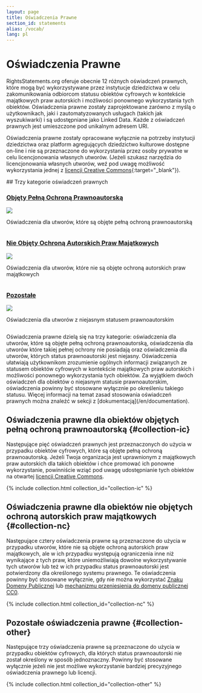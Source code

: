 ```yaml
---
layout: page
title: Oświadczenia Prawne
section_id: statements
alias: /vocab/
lang: pl
---
```


# Oświadczenia Prawne

RightsStatements.org oferuje obecnie 12 różnych oświadczeń prawnych, które mogą być wykorzystywane przez instytucje dziedzictwa w celu zakomunikowania odbiorcom statusu obiektów cyfrowych w kontekście majątkowych praw autorskich i możliwości ponownego wykorzystania tych obiektów. Oświadczenia prawne zostały zaprojektowane zarówno z myślą o użytkownikach, jaki i zautomatyzowanych usługach (takich jak wyszukiwarki) i są udostępniane jako Linked Data. Każde z oświadczeń prawnych jest umieszczone pod unikalnym adresem URI.

Oświadczenia prawne zostały opracowane wyłącznie na potrzeby instytucji dziedzictwa oraz platform agregujących dziedzictwo kulturowe dostępne on-line i nie są przeznaczone do wykorzystania przez osoby prywatne w celu licencjonowania własnych utworów. (Jeżeli szukasz narzędzia do licencjonowania własnych utworów, weź pod uwagę możliwość wykorzystania jednej z [licencji Creative Commons](https://creativecommons.org/licenses/){:target="_blank"}).

<div class="box">
## Trzy kategorie oświadczeń prawnych

<div class="row" markdown="0">
  <div class="medium-4 columns">
    <div class="statements-category-teaser">
      <a href="#collection-ic"><h3>Objęty Pełną Ochroną Prawnoautorską</h3></a>
      <a href="#collection-ic">
        <img src="{{ site.url }}{{ site.baseurl }}/files/icons/InC.Icon-Only.dark.svg" />
      </a>
      <p>Oświadczenia dla utworów, które są objęte pełną ochroną prawnoautorską</p>
    </div>
  </div>
  <div class="medium-4 columns">
    <div class="statements-category-teaser">
      <a href="#collection-nc"><h3>Nie Objęty Ochroną Autorskich Praw Majątkowych</h3></a>
      <a href="#collection-nc">
        <img src="{{ site.url }}{{ site.baseurl }}/files/icons/NoC.Icon-Only.dark.svg" />
      </a>
      <p>Oświadczenia dla utworów, które nie są objęte ochroną autorskich praw majątkowych</p>
    </div>
  </div>
  <div class="medium-4 columns">
    <div class="statements-category-teaser">
      <a href="#collection-other"><h3>Pozostałe</h3></a>
      <a href="#collection-other">
        <img src="{{ site.url }}{{ site.baseurl }}/files/icons/Other.Icon-Only.dark.svg" />
      </a>
      <p>Oświadczenia dla utworów z niejasnym statusem prawnoautorskim</p>
    </div>
  </div>
</div>
<div>
  <p>Oświadczenia prawne dzielą się na trzy kategorie: oświadczenia dla utworów, które są objęte pełną ochroną prawnoautorską, oświadczenia dla utworów które takiej pełnej ochrony nie posiadają oraz oświadczenia dla utworów, których status prawnoautorski jest niejasny. Oświadczenia ułatwiają użytkownikom zrozumienie ogólnych informacji związanych ze statusem obiektów cyfrowych w kontekście majątkowych praw autorskich i możliwości ponownego wykorzystania tych obiektów. Za wyjątkiem dwóch oświadczeń dla obiektów o niejasnym statusie prawnoautorskim, oświadczenia powinny być stosowane wyłącznie po określeniu takiego statusu. Więcej informacji na temat zasad stosowania oświadczeń prawnych można znaleźć w sekcji z [dokumentacją](/en/documentation).</p>
</div>

</div>

## Oświadczenia prawne dla obiektów objętych pełną ochroną prawnoautorską {#collection-ic}

Następujące pięć oświadczeń prawnych jest przeznaczonych do użycia w przypadku obiektów cyfrowych, które są objęte pełną ochroną prawnoautorską. Jeżeli Twoja organizacja jest uprawnionym z majątkowych praw autorskich dla takich obiektów i chce promować ich ponowne wykorzystanie, powinniście wziąć pod uwagę udostępnianie tych obiektów na otwartej [licencji Creative Commons](https://creativecommons.org/licenses/).

{% include collection.html collection_id="collection-ic" %}

## Oświadczenia prawne dla obiektów nie objętych ochroną autorskich praw majątkowych {#collection-nc}

Następujące cztery oświadczenia prawne są przeznaczone do użycia w przypadku utworów, które nie są objęte ochroną autorskich praw majątkowych, ale w ich przypadku występują ograniczenia inne niż wynikające z tych praw, które uniemożliwiają dowolne wykorzystywanie tych utworów lub też w ich przypadku status prawnoautorski jest potwierdzony dla określonego systemu prawnego. Te oświadczenia powinny być stosowane wyłącznie, gdy nie można wykorzystać [Znaku Domeny Publicznej](https://creativecommons.org/publicdomain/mark/1.0/) lub [mechanizmu przeniesienia do domeny publicznej CC0](https://creativecommons.org/publicdomain/zero/1.0/).

{% include collection.html collection_id="collection-nc" %}

## Pozostałe oświadczenia prawne {#collection-other}

Następujące trzy oświadczenia prawne są przeznaczone do użycia w przypadku obiektów cyfrowych, dla których status prawnoautorski nie został określony w sposób jednoznaczny. Powinny być stosowane wyłącznie jeżeli nie jest możliwe wykorzystanie bardziej precyzyjnego oświadczenia prawnego lub licencji.

{% include collection.html collection_id="collection-other" %}

